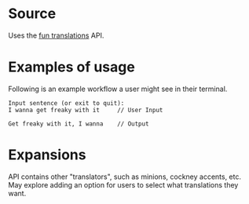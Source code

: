 # Source
Uses the [fun translations](https://api.funtranslations.com/) API. 

# Examples of usage
Following is an example workflow a user might see in their terminal. 
```
Input sentence (or exit to quit):
I wanna get freaky with it     // User Input

Get freaky with it, I wanna    // Output
```

# Expansions
API contains other "translators", such as minions, cockney accents, etc. May explore adding an option for users to select what translations they want. 
